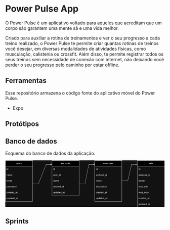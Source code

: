 # Power Pulse App

O Power Pulse é um aplicativo voltado para aqueles que acreditam que um corpo são garantem uma mente sã e uma vida melhor.

Criado para auxiliar a rotina de treinamentos e ver o seu progresso a cada treino realizado, o Power Pulse te permite criar quantas rotinas de treinos você desejar, em diversas modalidades de atividades físicas, como musculação, calistenia ou crossfit. Além disso, te permite registrar todos os seus treinos sem necessidade de conexão com internet, não deixando você perder o seu progresso pelo caminho por estar offline.

## Ferramentas

Esse repositório armazena o código fonte do aplicativo móvel do Power Pulse.

- Expo

## Protótipos

## Banco de dados

Esquema do banco de dados da aplicação.

![Database Schema](https://github.com/VinicOliver/power-pulse-app/blob/main/powerPulse.drawio.png)

## Sprints
